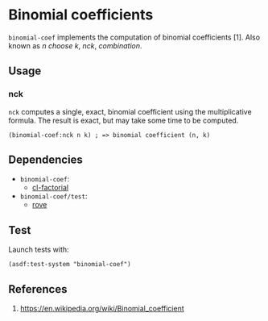 # Binomial coefficients
`binomial-coef` implements the computation of binomial coefficients [1].
Also known as *n choose k*, *nck*, *combination*.

## Usage
### nck
`nck` computes a single, exact, binomial coefficient using the multiplicative
formula. The result is exact, but may take some time to be computed.

```common-lisp
(binomial-coef:nck n k) ; => binomial coefficient (n, k)
```

## Dependencies
* `binomial-coef`:
  * [cl-factorial](https://github.com/thomashoullier/cl-factorial)
* `binomial-coef/test`:
  * [rove](https://github.com/fukamachi/rove)

## Test
Launch tests with:

```common-lisp
(asdf:test-system "binomial-coef")
```

## References
1. https://en.wikipedia.org/wiki/Binomial_coefficient
